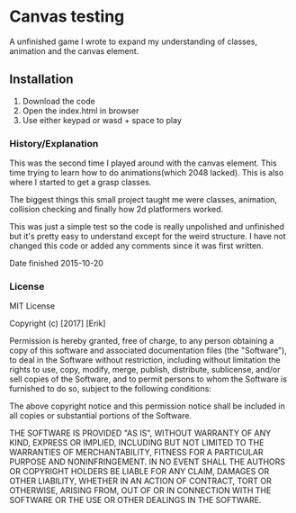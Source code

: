 # Canvas testing

A unfinished game I wrote to expand my understanding of classes, animation and the canvas element.

## Installation


1. Download the code
2. Open the index.html in browser
3. Use either keypad or wasd + space to play


### History/Explanation

This was the second time I played around with the canvas element.
This time trying to learn how to do animations(which 2048 lacked). This is also where I started to get a grasp classes.

The biggest things this small project taught me were classes, animation, collision checking and finally how 2d platformers worked.

This was just a simple test so the code is really unpolished and unfinished but it's pretty easy to understand except for the weird structure.
I have not changed this code or added any comments since it was first written.

Date finished 2015-10-20

### License

MIT License

Copyright (c) [2017] [Erik]

Permission is hereby granted, free of charge, to any person obtaining a copy
of this software and associated documentation files (the "Software"), to deal
in the Software without restriction, including without limitation the rights
to use, copy, modify, merge, publish, distribute, sublicense, and/or sell
copies of the Software, and to permit persons to whom the Software is
furnished to do so, subject to the following conditions:

The above copyright notice and this permission notice shall be included in all
copies or substantial portions of the Software.

THE SOFTWARE IS PROVIDED "AS IS", WITHOUT WARRANTY OF ANY KIND, EXPRESS OR
IMPLIED, INCLUDING BUT NOT LIMITED TO THE WARRANTIES OF MERCHANTABILITY,
FITNESS FOR A PARTICULAR PURPOSE AND NONINFRINGEMENT. IN NO EVENT SHALL THE
AUTHORS OR COPYRIGHT HOLDERS BE LIABLE FOR ANY CLAIM, DAMAGES OR OTHER
LIABILITY, WHETHER IN AN ACTION OF CONTRACT, TORT OR OTHERWISE, ARISING FROM,
OUT OF OR IN CONNECTION WITH THE SOFTWARE OR THE USE OR OTHER DEALINGS IN THE
SOFTWARE.
